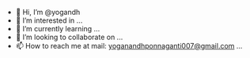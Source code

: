- 👋 Hi, I’m @yogandh
- 👀 I’m interested in  ...
- 🌱 I’m currently learning ...
- 💞️ I’m looking to collaborate on ...
- 📫 How to reach me at mail: yoganandhponnaganti007@gmail.com ...

<!---
yogandh/yogandh is a ✨ special ✨ repository because its `README.md` (this file) appears on your GitHub profile.
You can click the Preview link to take a look at your changes.
--->
